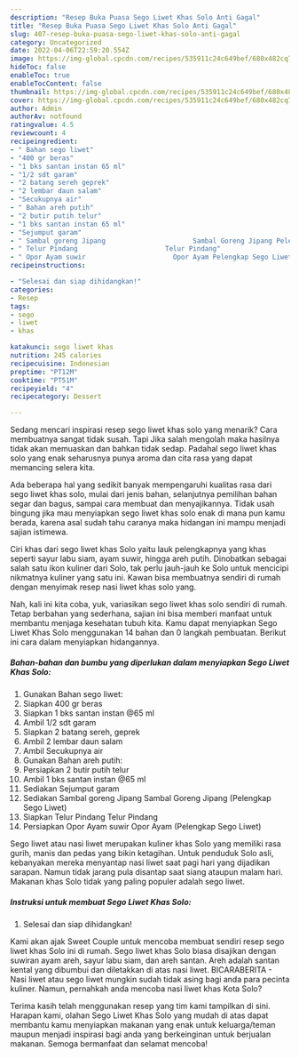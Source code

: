 ```yaml
---
description: "Resep Buka Puasa Sego Liwet Khas Solo Anti Gagal"
title: "Resep Buka Puasa Sego Liwet Khas Solo Anti Gagal"
slug: 407-resep-buka-puasa-sego-liwet-khas-solo-anti-gagal
category: Uncategorized
date: 2022-04-06T22:59:20.554Z
image: https://img-global.cpcdn.com/recipes/535911c24c649bef/680x482cq70/sego-liwet-khas-solo-foto-resep-utama.jpg
hideToc: false
enableToc: true
enableTocContent: false
thumbnail: https://img-global.cpcdn.com/recipes/535911c24c649bef/680x482cq70/sego-liwet-khas-solo-foto-resep-utama.jpg
cover: https://img-global.cpcdn.com/recipes/535911c24c649bef/680x482cq70/sego-liwet-khas-solo-foto-resep-utama.jpg
author: Admin
authorAv: notfound
ratingvalue: 4.5
reviewcount: 4
recipeingredient:
- " Bahan sego liwet"
- "400 gr beras"
- "1 bks santan instan 65 ml"
- "1/2 sdt garam"
- "2 batang sereh geprek"
- "2 lembar daun salam"
- "Secukupnya air"
- " Bahan areh putih"
- "2 butir putih telur"
- "1 bks santan instan 65 ml"
- "Sejumput garam"
- " Sambal goreng Jipang                      Sambal Goreng Jipang Pelengkap Sego Liwet"
- " Telur Pindang                      Telur Pindang"
- " Opor Ayam suwir                      Opor Ayam Pelengkap Sego Liwet"
recipeinstructions:

- "Selesai dan siap dihidangkan!"
categories:
- Resep
tags:
- sego
- liwet
- khas

katakunci: sego liwet khas 
nutrition: 245 calories
recipecuisine: Indonesian
preptime: "PT12M"
cooktime: "PT51M"
recipeyield: "4"
recipecategory: Dessert

---
```



Sedang mencari inspirasi resep sego liwet khas solo yang menarik? Cara membuatnya sangat tidak susah. Tapi Jika salah mengolah maka hasilnya tidak akan memuaskan dan bahkan tidak sedap. Padahal sego liwet khas solo yang enak seharusnya punya aroma dan cita rasa yang dapat memancing selera kita.


Ada beberapa hal yang sedikit banyak mempengaruhi kualitas rasa dari sego liwet khas solo, mulai dari jenis bahan, selanjutnya pemilihan bahan segar dan bagus, sampai cara membuat dan menyajikannya. Tidak usah bingung jika mau menyiapkan sego liwet khas solo enak di mana pun kamu berada, karena asal sudah tahu caranya maka hidangan ini mampu menjadi sajian istimewa.

Ciri khas dari sego liwet khas Solo yaitu lauk pelengkapnya yang khas seperti sayur labu siam, ayam suwir, hingga areh putih. Dinobatkan sebagai salah satu ikon kuliner dari Solo, tak perlu jauh-jauh ke Solo untuk mencicipi nikmatnya kuliner yang satu ini. Kawan bisa membuatnya sendiri di rumah dengan menyimak resep nasi liwet khas solo yang.


Nah, kali ini kita coba, yuk, variasikan sego liwet khas solo sendiri di rumah. Tetap berbahan yang sederhana, sajian ini bisa memberi manfaat untuk membantu menjaga kesehatan tubuh kita. Kamu dapat menyiapkan Sego Liwet Khas Solo menggunakan 14 bahan dan 0 langkah pembuatan. Berikut ini cara dalam menyiapkan hidangannya.

<!--inarticleads1-->

##### Bahan-bahan dan bumbu yang diperlukan dalam menyiapkan Sego Liwet Khas Solo:

1. Gunakan  Bahan sego liwet:
1. Siapkan 400 gr beras
1. Siapkan 1 bks santan instan @65 ml
1. Ambil 1/2 sdt garam
1. Siapkan 2 batang sereh, geprek
1. Ambil 2 lembar daun salam
1. Ambil Secukupnya air
1. Gunakan  Bahan areh putih:
1. Persiapkan 2 butir putih telur
1. Ambil 1 bks santan instan @65 ml
1. Sediakan Sejumput garam
1. Sediakan  Sambal goreng Jipang                      Sambal Goreng Jipang (Pelengkap Sego Liwet)
1. Siapkan  Telur Pindang                      Telur Pindang
1. Persiapkan  Opor Ayam suwir                      Opor Ayam (Pelengkap Sego Liwet)


Sego liwet atau nasi liwet merupakan kuliner khas Solo yang memiliki rasa gurih, manis dan pedas yang bikin ketagihan. Untuk penduduk Solo asli, kebanyakan mereka menyantap nasi liwet saat pagi hari yang dijadikan sarapan. Namun tidak jarang pula disantap saat siang ataupun malam hari. Makanan khas Solo tidak yang paling populer adalah sego liwet. 

<!--inarticleads2-->

##### Instruksi untuk membuat Sego Liwet Khas Solo:


1. Selesai dan siap dihidangkan!

Kami akan ajak Sweet Couple untuk mencoba membuat sendiri resep sego liwet khas Solo ini di rumah. Sego liwet khas Solo biasa disajikan dengan suwiran ayam areh, sayur labu siam, dan areh santan. Areh adalah santan kental yang dibumbui dan diletakkan di atas nasi liwet. BICARABERITA - Nasi liwet atau sego liwet mungkin sudah tidak asing bagi anda para pecinta kuliner. Namun, pernahkah anda mencoba nasi liwet khas Kota Solo? 

Terima kasih telah menggunakan resep yang tim kami tampilkan di sini. Harapan kami, olahan Sego Liwet Khas Solo yang mudah di atas dapat membantu kamu menyiapkan makanan yang enak untuk keluarga/teman maupun menjadi inspirasi bagi anda yang berkeinginan untuk berjualan makanan. Semoga bermanfaat dan selamat mencoba!
